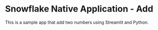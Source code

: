 # Snowflake Native Application - Add

This is a sample app that add two numbers using Streamlit and Python.